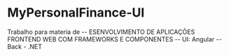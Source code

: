 # MyPersonalFinance-UI
Trabalho para materia de -- ESENVOLVIMENTO DE APLICAÇÕES FRONTEND WEB COM FRAMEWORKS E COMPONENTES -- UI: Angular -- Back - .NET
